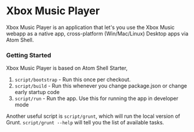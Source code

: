 # Xbox Music Player

Xbox Music Player is an application that let's you use the Xbox Music webapp as a native app, cross-platform (Win/Mac/Linux) Desktop apps via Atom Shell.

### Getting Started

Xbox Music Player is based on Atom Shell Starter,

1. `script/bootstrap` - Run this once per checkout.
2. `script/build` - Run this whenever you change package.json or change early startup code
3. `script/run` - Run the app. Use this for running the app in developer mode

Another useful script is `script/grunt`, which will run the local version of Grunt. `script/grunt --help` will tell you the list of available tasks.
